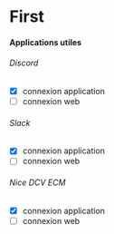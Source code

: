 # First
#### Applications utiles

###### Discord 
- [x] connexion application
- [ ] connexion web 

###### Slack

- [x] connexion application
- [ ] connexion web 

###### Nice DCV ECM

- [x] connexion application
- [ ] connexion web 
